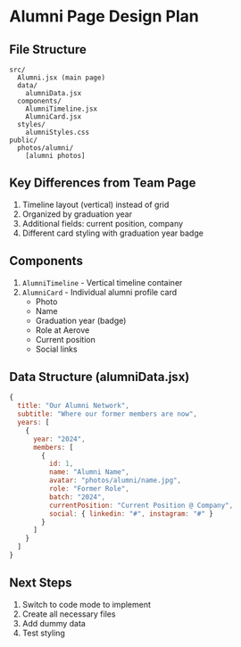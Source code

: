 # Alumni Page Design Plan

## File Structure
```
src/
  Alumni.jsx (main page)
  data/
    alumniData.jsx
  components/
    AlumniTimeline.jsx
    AlumniCard.jsx
  styles/
    alumniStyles.css
public/
  photos/alumni/
    [alumni photos]
```

## Key Differences from Team Page
1. Timeline layout (vertical) instead of grid
2. Organized by graduation year
3. Additional fields: current position, company
4. Different card styling with graduation year badge

## Components
1. `AlumniTimeline` - Vertical timeline container
2. `AlumniCard` - Individual alumni profile card
   - Photo
   - Name
   - Graduation year (badge)
   - Role at Aerove
   - Current position
   - Social links

## Data Structure (alumniData.jsx)
```jsx
{
  title: "Our Alumni Network",
  subtitle: "Where our former members are now",
  years: [
    {
      year: "2024",
      members: [
        {
          id: 1,
          name: "Alumni Name",
          avatar: "photos/alumni/name.jpg",
          role: "Former Role",
          batch: "2024",
          currentPosition: "Current Position @ Company",
          social: { linkedin: "#", instagram: "#" }
        }
      ]
    }
  ]
}
```

## Next Steps
1. Switch to code mode to implement
2. Create all necessary files
3. Add dummy data
4. Test styling